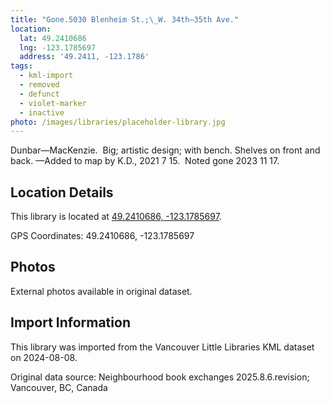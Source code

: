 ```yaml
---
title: "Gone.5030 Blenheim St.;\_W. 34th—35th Ave."
location:
  lat: 49.2410686
  lng: -123.1785697
  address: '49.2411, -123.1786'
tags:
  - kml-import
  - removed
  - defunct
  - violet-marker
  - inactive
photo: /images/libraries/placeholder-library.jpg
---
```

Dunbar—MacKenzie.  Big; artistic design; with bench. Shelves on front and back.
—Added to map by K.D., 2021 7 15.  
Noted gone 2023 11 17.

## Location Details

This library is located at [49.2410686, -123.1785697](https://www.google.com/maps?q=49.2410686,-123.1785697).

GPS Coordinates: 49.2410686, -123.1785697

## Photos

External photos available in original dataset.

## Import Information

This library was imported from the Vancouver Little Libraries KML dataset on 2024-08-08.

Original data source: Neighbourhood book exchanges 2025.8.6.revision; Vancouver, BC, Canada
